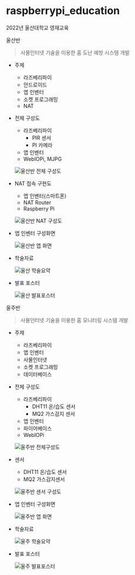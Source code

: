 # raspberrypi_education

2022년 울산대학교 영재교육

울산반
> 사물인터넷 기술을 이용한 홈 도난 예방 시스템 개발
  - 주제
    - 라즈베리파이
    - 안드로이드
    - 앱 인벤터
    - 소켓 프로그래밍
    - NAT
      
  - 전체 구성도
    - 라즈베리파이
      - PIR 센서
      - PI 카메라
    - 앱 인벤터
    - WebIOPi, MJPG

    ![울산반 전체 구성도](https://github.com/breadcoffee/Raspberrypi-Education-2022/blob/main/images/theft-prevention-diagram.png?raw=true)

  - NAT 접속 구현도
    - 앱 인벤터(스마트폰)
    - NAT Router
    - Raspberry Pi

    ![울산반 NAT 구성도](https://github.com/breadcoffee/Raspberrypi-Education-2022/blob/main/images/theft-prevention-nat.png?raw=true)

  - 앱 인벤터 구성화면

    ![울산반 앱 화면](https://github.com/breadcoffee/Raspberrypi-Education-2022/blob/main/images/theft-prevention-app.png?raw=true)

  - 학술자료

    ![울산 학술요약](https://github.com/breadcoffee/Raspberrypi-Education-2022/blob/main/images/학술자료_요약(울산).png?raw=true)

  - 발표 포스터

    ![울산 발표포스터](https://github.com/breadcoffee/Raspberrypi-Education-2022/blob/main/images/사사발표-포스터-정보-울산.png?raw=true)

울주반
> 사물인터넷 기술을 이용한 홈 모니터링 시스템 개발
  - 주제
      - 라즈베리파이
      - 앱 인벤터
      - 사물인터넷
      - 소켓 프로그래밍
      - 데이터베이스
        
  - 전체 구성도
      - 라즈베리파이
        - DHT11 온/습도 센서
        - MQ2 가스감지 센서
      - 앱 인벤터 
      - 파이어베이스
      - WebIOPi

      ![울주반 전체구성도](https://github.com/breadcoffee/Raspberrypi-Education-2022/blob/main/images/home-monitoring-diagram.png?raw=true)

  - 센서
    - DHT11 온/습도 센서
    - MQ2 가스감지센서

    ![울주반 센서 구성도](https://github.com/breadcoffee/Raspberrypi-Education-2022/blob/main/images/home-monitoring-sensor.png?raw=true)

  - 앱 인벤터 구성화면
  
    ![울주반 앱 화면](https://github.com/breadcoffee/Raspberrypi-Education-2022/blob/main/images/home-monitoring-app.png?raw=true)

  - 학술자료

    ![울주 학술요약](https://github.com/breadcoffee/Raspberrypi-Education-2022/blob/main/images/학술자료_요약(울주).png?raw=true)

  - 발표 포스터

    ![울주 발표포스터](https://github.com/breadcoffee/Raspberrypi-Education-2022/blob/main/images/사사발표-포스터-정보-울주.png?raw=true)